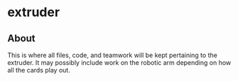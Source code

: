 # extruder
## About
This is where all files, code, and teamwork will be kept pertaining to the extruder. It may possibly include work on the robotic arm depending on how all the cards play out. 
